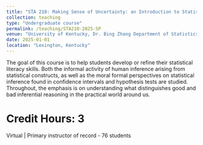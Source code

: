 ```yaml
---
title: "STA 210: Making Sense of Uncertainty: an Introduction to Statistical Reasoning"
collection: teaching
type: "Undergraduate course"
permalink: /teaching/STA210-2025-SP
venue: "University of Kentucky, Dr. Bing Zhang Department of Statistics"
date: 2025-01-01
location: "Lexington, Kentucky"
---
```


The goal of this course is to help students develop or refine their statistical literacy skills. Both the informal activity of human inference arising from statistical constructs, as well as the moral formal perspectives on statistical inference found in confidence intervals and hypothesis tests are studied. Throughout, the emphasis is on understanding what distinguishes good and bad inferential reasoning in the practical world around us.

Credit Hours: 3
======
Virtual | Primary instructor of record - 76 students
